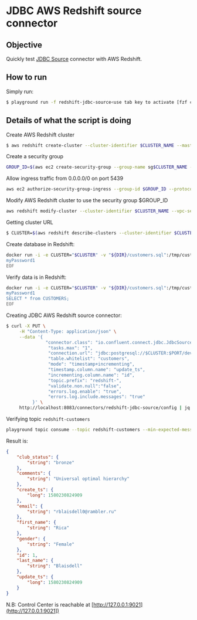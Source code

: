 # JDBC AWS Redshift source connector

## Objective

Quickly test [JDBC Source](https://docs.confluent.io/current/connect/kafka-connect-jdbc/source-connector/index.html) connector with AWS Redshift.

## How to run

Simply run:

```bash
$ playground run -f redshift-jdbc-source<use tab key to activate [fzf completion](https://kafka-docker-playground.io/#/cli?id=%e2%9a%a1-setup-completion) (otherwise use full path, i.e *not relative path*>
```
## Details of what the script is doing

Create AWS Redshift cluster

```bash
$ aws redshift create-cluster --cluster-identifier $CLUSTER_NAME --master-username masteruser --master-user-password myPassword1 --node-type dc2.large --cluster-type single-node --publicly-accessible
```

Create a security group

```bash
GROUP_ID=$(aws ec2 create-security-group --group-name sg$CLUSTER_NAME --description "playground aws redshift" | jq -r .GroupId)
```

Allow ingress traffic from 0.0.0.0/0 on port 5439

```bash
aws ec2 authorize-security-group-ingress --group-id $GROUP_ID --protocol tcp --port 5439 --cidr "0.0.0.0/0"
```

Modify AWS Redshift cluster to use the security group $GROUP_ID

```bash
aws redshift modify-cluster --cluster-identifier $CLUSTER_NAME --vpc-security-group-ids $GROUP_ID
```

Getting cluster URL

```bash
$ CLUSTER=$(aws redshift describe-clusters --cluster-identifier $CLUSTER_NAME | jq -r .Clusters[0].Endpoint.Address)
```

Create database in Redshift:

```bash
docker run -i -e CLUSTER="$CLUSTER" -v "${DIR}/customers.sql":/tmp/customers.sql debezium/postgres:15-alpine psql -h "$CLUSTER" -U "masteruser" -d "dev" -p "5439" -f "/tmp/customers.sql" << EOF
myPassword1
EOF
```

Verify data is in Redshift:

```bash
docker run -i -e CLUSTER="$CLUSTER" -v "${DIR}/customers.sql":/tmp/customers.sql debezium/postgres:15-alpine psql -h "$CLUSTER" -U "masteruser" -d "dev" -p "5439" << EOF
myPassword1
SELECT * from CUSTOMERS;
EOF
```

Creating JDBC AWS Redshift source connector:

```bash
$ curl -X PUT \
     -H "Content-Type: application/json" \
     --data '{
               "connector.class": "io.confluent.connect.jdbc.JdbcSourceConnector",
                "tasks.max": "1",
                "connection.url": "jdbc:postgresql://$CLUSTER:$PORT/dev?user=masteruser&password=myPassword1&ssl=false",
                "table.whitelist": "customers",
                "mode": "timestamp+incrementing",
                "timestamp.column.name": "update_ts",
                "incrementing.column.name": "id",
                "topic.prefix": "redshift-",
                "validate.non.null":"false",
                "errors.log.enable": "true",
                "errors.log.include.messages": "true"
          }' \
     http://localhost:8083/connectors/redshift-jdbc-source/config | jq .
```

Verifying topic `redshift-customers`

```bash
playground topic consume --topic redshift-customers --min-expected-messages 5 --timeout 60
```

Result is:

```json
{
    "club_status": {
        "string": "bronze"
    },
    "comments": {
        "string": "Universal optimal hierarchy"
    },
    "create_ts": {
        "long": 1580230824909
    },
    "email": {
        "string": "rblaisdell0@rambler.ru"
    },
    "first_name": {
        "string": "Rica"
    },
    "gender": {
        "string": "Female"
    },
    "id": 1,
    "last_name": {
        "string": "Blaisdell"
    },
    "update_ts": {
        "long": 1580230824909
    }
}
```

N.B: Control Center is reachable at [http://127.0.0.1:9021](http://127.0.0.1:9021])

